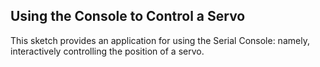 ## Using the Console to Control a Servo ##

This sketch provides an application for using the Serial Console:
namely, interactively controlling the position of a servo.

